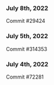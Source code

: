 ### July 8th, 2022

Commit #29424

### July 5th, 2022

Commit #314353


### July 4th, 2022

Commit #72281

